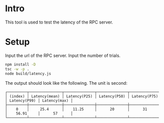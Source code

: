 # Intro

This tool is used to test the latency of the RPC server.

# Setup

Input the url of the RPC server.
Input the number of trials.

```bash
npm install -D
tsc -w -p .
node build/latency.js
```

The output should look like the following. The unit is second:

```
┌─────────┬───────────────┬──────────────┬──────────────┬──────────────┬──────────────┬──────────────┐
│ (index) │ Latency(mean) │ Latency(P25) │ Latency(P50) │ Latency(P75) │ Latency(P99) │ Latency(max) │
├─────────┼───────────────┼──────────────┼──────────────┼──────────────┼──────────────┼──────────────┤
│    0    │     25.4      │    11.25     │      20      │      31      │    56.91     │      57      │
└─────────┴───────────────┴──────────────┴──────────────┴──────────────┴──────────────┴──────────────┘
```

